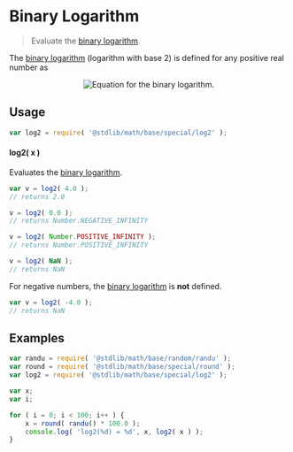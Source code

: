 Binary Logarithm
===

> Evaluate the [binary logarithm][binary-logarithm].

<section class="intro">

The [binary logarithm][binary-logarithm] (logarithm with base 2) is defined for any positive real number as

<!-- <equation class="equation" label="eq:binary_logarithm" align="center" raw="\quad \log_{2} \left( x \right) = y \quad \text{s.t.} \quad 2^y = x" alt="Equation for the binary logarithm."> -->

<div class="equation" align="center" data-raw-text="\quad \log_{2} \left( x \right) = y \quad \text{s.t.} \quad 2^y = x" data-equation="eq:binary_logarithm">
    <img src="" alt="Equation for the binary logarithm.">
    <br>
</div>

<!-- </equation> -->

</section>

<!-- /.intro -->

<section class="usage">

## Usage

``` javascript
var log2 = require( '@stdlib/math/base/special/log2' );
```

#### log2( x )

Evaluates the [binary logarithm][binary-logarithm].

``` javascript
var v = log2( 4.0 );
// returns 2.0

v = log2( 0.0 );
// returns Number.NEGATIVE_INFINITY

v = log2( Number.POSITIVE_INFINITY );
// returns Number.POSITIVE_INFINITY

v = log2( NaN );
// returns NaN
```

For negative numbers, the [binary logarithm][binary-logarithm] is __not__ defined.

``` javascript
var v = log2( -4.0 );
// returns NaN
```

</section>

<!-- /.usage -->


<section class="examples">

## Examples

``` javascript
var randu = require( '@stdlib/math/base/random/randu' );
var round = require( '@stdlib/math/base/special/round' );
var log2 = require( '@stdlib/math/base/special/log2' );

var x;
var i;

for ( i = 0; i < 100; i++ ) {
    x = round( randu() * 100.0 );
    console.log( 'log2(%d) = %d', x, log2( x ) );
}
```

</section>

<!-- /.examples -->


<section class="links">

[binary-logarithm]: https://en.wikipedia.org/wiki/Binary_logarithm

</section>

<!-- /.links -->
